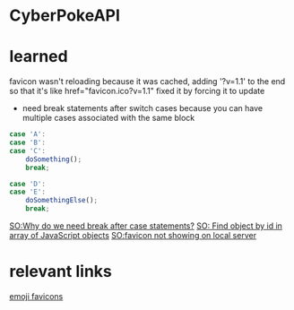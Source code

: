 # CyberPokeAPI

# learned

favicon wasn't reloading because it was cached, adding '?v=1.1' to the end so that it's like href="favicon.ico?v=1.1" fixed it by forcing it to update

- need break statements after switch cases because you can have multiple cases associated with the same block
```js
case 'A':
case 'B':
case 'C':
    doSomething();
    break;

case 'D':
case 'E':
    doSomethingElse();
    break;
```

[SO:Why do we need break after case statements?](https://stackoverflow.com/questions/2710300/why-do-we-need-break-after-case-statements)
[SO: Find object by id in array of JavaScript objects](https://stackoverflow.com/questions/7364150/find-object-by-id-in-an-array-of-javascript-objects)
[SO:favicon not showing on local server](https://stackoverflow.com/questions/43401937/favicon-not-showing-locally-on-express)

# relevant links

[emoji favicons](https://favicon.io/)


